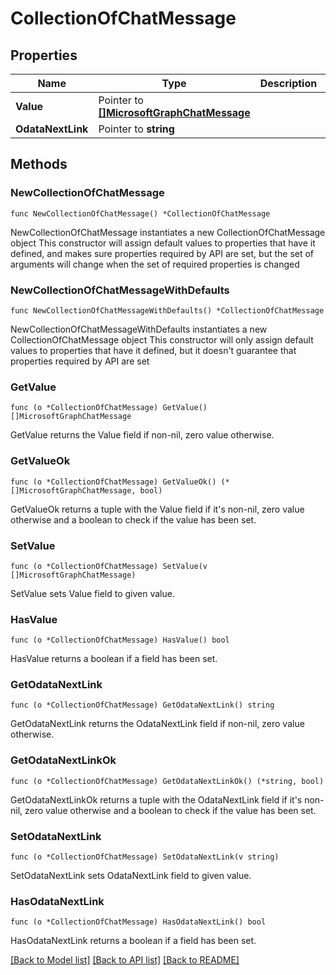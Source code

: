 # CollectionOfChatMessage

## Properties

Name | Type | Description | Notes
------------ | ------------- | ------------- | -------------
**Value** | Pointer to [**[]MicrosoftGraphChatMessage**](MicrosoftGraphChatMessage.md) |  | [optional] 
**OdataNextLink** | Pointer to **string** |  | [optional] 

## Methods

### NewCollectionOfChatMessage

`func NewCollectionOfChatMessage() *CollectionOfChatMessage`

NewCollectionOfChatMessage instantiates a new CollectionOfChatMessage object
This constructor will assign default values to properties that have it defined,
and makes sure properties required by API are set, but the set of arguments
will change when the set of required properties is changed

### NewCollectionOfChatMessageWithDefaults

`func NewCollectionOfChatMessageWithDefaults() *CollectionOfChatMessage`

NewCollectionOfChatMessageWithDefaults instantiates a new CollectionOfChatMessage object
This constructor will only assign default values to properties that have it defined,
but it doesn't guarantee that properties required by API are set

### GetValue

`func (o *CollectionOfChatMessage) GetValue() []MicrosoftGraphChatMessage`

GetValue returns the Value field if non-nil, zero value otherwise.

### GetValueOk

`func (o *CollectionOfChatMessage) GetValueOk() (*[]MicrosoftGraphChatMessage, bool)`

GetValueOk returns a tuple with the Value field if it's non-nil, zero value otherwise
and a boolean to check if the value has been set.

### SetValue

`func (o *CollectionOfChatMessage) SetValue(v []MicrosoftGraphChatMessage)`

SetValue sets Value field to given value.

### HasValue

`func (o *CollectionOfChatMessage) HasValue() bool`

HasValue returns a boolean if a field has been set.

### GetOdataNextLink

`func (o *CollectionOfChatMessage) GetOdataNextLink() string`

GetOdataNextLink returns the OdataNextLink field if non-nil, zero value otherwise.

### GetOdataNextLinkOk

`func (o *CollectionOfChatMessage) GetOdataNextLinkOk() (*string, bool)`

GetOdataNextLinkOk returns a tuple with the OdataNextLink field if it's non-nil, zero value otherwise
and a boolean to check if the value has been set.

### SetOdataNextLink

`func (o *CollectionOfChatMessage) SetOdataNextLink(v string)`

SetOdataNextLink sets OdataNextLink field to given value.

### HasOdataNextLink

`func (o *CollectionOfChatMessage) HasOdataNextLink() bool`

HasOdataNextLink returns a boolean if a field has been set.


[[Back to Model list]](../README.md#documentation-for-models) [[Back to API list]](../README.md#documentation-for-api-endpoints) [[Back to README]](../README.md)


